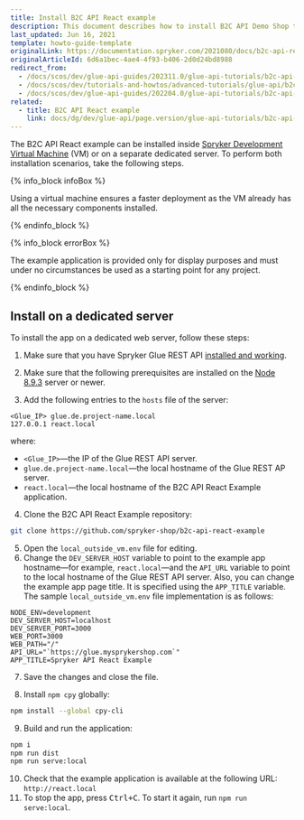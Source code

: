 ```yaml
---
title: Install B2C API React example
description: This document describes how to install B2C API Demo Shop to experience the use of Spryker Glue REST API.
last_updated: Jun 16, 2021
template: howto-guide-template
originalLink: https://documentation.spryker.com/2021080/docs/b2c-api-react-example-installation
originalArticleId: 6d6a1bec-4ae4-4f93-b406-2d0d24bd8988
redirect_from:
  - /docs/scos/dev/glue-api-guides/202311.0/glue-api-tutorials/b2c-api-react-example/install-b2c-api-react-example.html
  - /docs/scos/dev/tutorials-and-howtos/advanced-tutorials/glue-api/b2c-api-react-example/b2c-api-react-example-installation.html
  - /docs/scos/dev/glue-api-guides/202204.0/glue-api-tutorials/b2c-api-react-example/install-b2c-api-react-example.html
related:
  - title: B2C API React example
    link: docs/dg/dev/glue-api/page.version/glue-api-tutorials/b2c-api-react-example/b2c-api-react-example.html
---
```


The B2C API React example can be installed inside [Spryker Development Virtual Machine](/docs/scos/dev/sdk/development-virtual-machine-docker-containers-and-console.html) (VM) or on a separate dedicated server. To perform both installation scenarios, take the following steps.

{% info_block infoBox %}

Using a virtual machine ensures a faster deployment as the VM already has all the necessary components installed.

{% endinfo_block %}

{% info_block errorBox %}

The example application is provided only for display purposes and must under no circumstances be used as a starting point for any project.

{% endinfo_block %}

## Install on a dedicated server

To install the app on a dedicated web server, follow these steps:

1. Make sure that you have Spryker Glue REST API [installed and working](/docs/pbc/all/miscellaneous/{{page.version}}/install-and-upgrade/install-glue-api/install-the-spryker-core-glue-api.html).

2. Make sure that the following prerequisites are installed on the [Node 8.9.3](https://nodejs.org/en/) server or newer.

3. Add the following entries to the `hosts` file of the server:

```text
<Glue_IP> glue.de.project-name.local
127.0.0.1 react.local
```

where:

* `<Glue_IP>`—the IP of the Glue REST API server.
* `glue.de.project-name.local`—the local hostname of the Glue REST AP server.
* `react.local`—the local hostname of the B2C API React Example application.

4. Clone the B2C API React Example repository:

```bash
git clone https://github.com/spryker-shop/b2c-api-react-example
```

5. Open the `local_outside_vm.env` file for editing.
6. Change the `DEV_SERVER_HOST` variable to point to the example app hostname—for example, `react.local`—and the `API_URL` variable to point to the local hostname of the Glue REST API server. Also, you can change the example app page title. It is specified using the `APP_TITLE` variable.
The sample `local_outside_vm.env` file implementation is as follows:

```
NODE_ENV=development
DEV_SERVER_HOST=localhost
DEV_SERVER_PORT=3000
WEB_PORT=3000
WEB_PATH="/"
API_URL="`https://glue.mysprykershop.com`"
APP_TITLE=Spryker API React Example
```

7. Save the changes and close the file.

8. Install `npm cpy` globally:

```bash
npm install --global cpy-cli
```

9. Build and run the application:

```bash
npm i
npm run dist
npm run serve:local
```

10. Check that the example application is available at the following URL: `http://react.local`
11. To stop the app, press <kbd>Ctrl+C</kbd>. To start it again, run `npm run serve:local`.
